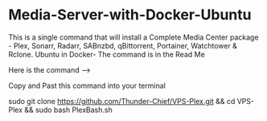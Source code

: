 # Media-Server-with-Docker-Ubuntu
This is a single command that will install a Complete Media Center package - Plex, Sonarr, Radarr, SABnzbd, qBittorrent, Portainer, Watchtower &amp; Rclone. Ubuntu in Docker-  The command is in the Read Me


Here is the command --> 

Copy and Past this command into your terminal 


sudo git clone https://github.com/Thunder-Chief/VPS-Plex.git && cd VPS-Plex && sudo bash PlexBash.sh
